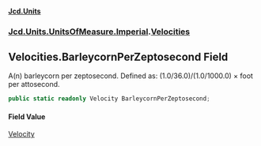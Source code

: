 #### [Jcd.Units](index.md 'index')
### [Jcd.Units.UnitsOfMeasure.Imperial](Jcd.Units.UnitsOfMeasure.Imperial.md 'Jcd.Units.UnitsOfMeasure.Imperial').[Velocities](Velocities.md 'Jcd.Units.UnitsOfMeasure.Imperial.Velocities')

## Velocities.BarleycornPerZeptosecond Field

A(n) barleycorn per zeptosecond. Defined as: (1.0/36.0)/(1.0/1000.0) × foot per attosecond.

```csharp
public static readonly Velocity BarleycornPerZeptosecond;
```

#### Field Value
[Velocity](Velocity.md 'Jcd.Units.UnitTypes.Velocity')
